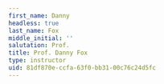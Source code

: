 ```yaml
---
first_name: Danny
headless: true
last_name: Fox
middle_initial: ''
salutation: Prof.
title: Prof. Danny Fox
type: instructor
uid: 81df870e-ccfa-63f0-bb31-00c76c24d5fc
---
```

